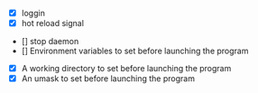 - [X] loggin
- [X] hot reload signal
- [] stop daemon
- [] Environment variables to set before launching the program
- [X] A working directory to set before launching the program
- [X] An umask to set before launching the program
